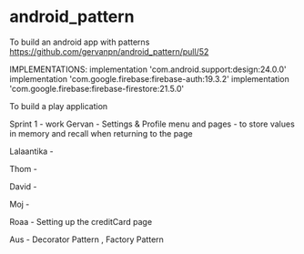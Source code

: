 # android_pattern
To build  an android app with patterns
https://github.com/gervanpn/android_pattern/pull/52

IMPLEMENTATIONS:
   implementation 'com.android.support:design:24.0.0'
   implementation 'com.google.firebase:firebase-auth:19.3.2'
   implementation 'com.google.firebase:firebase-firestore:21.5.0'

To build a play application 

Sprint 1 - work
Gervan - Settings & Profile menu and pages - to store values in memory and recall when returning to the page

Lalaantika - 

Thom - 

David - 

Moj - 

Roaa - Setting up the creditCard page

Aus - Decorator Pattern , Factory Pattern



